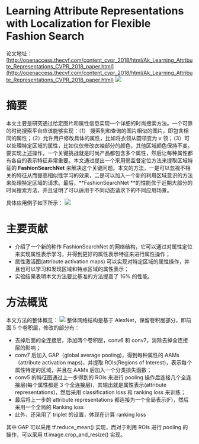 # Learning Attribute Representations with Localization for Flexible Fashion Search

论文地址：[http://openaccess.thecvf.com/content_cvpr_2018/html/Ak_Learning_Attribute_Representations_CVPR_2018_paper.html](http://openaccess.thecvf.com/content_cvpr_2018/html/Ak_Learning_Attribute_Representations_CVPR_2018_paper.html)
![](https://cdn.nlark.com/yuque/0/2019/png/308996/1559098346999-f4675e02-7a4e-499a-bcf3-42d68e742e3a.png#align=left&display=inline&height=433&originHeight=433&originWidth=1443&size=0&status=done&width=1443)
# 摘要
本文主要是研究通过给定图片和属性信息实现一个详细的时尚搜索方法。一个可靠的时尚搜索平台应该能够实现：（1） 搜索到和查询的图片相似的图片，即包含相同的属性；（2）允许用户修改具体的属性，比如将衣领从圆领变为 v 领；（3）可以处理特定区域的属性，比如仅仅修改衣袖部分的颜色，其他区域颜色保持不变。要实现上述操作，一个关键挑战就是时尚产品都包含多个属性，然后让每种属性都有各自的表示特征非常重要。本文通过提出一个采用弱监督定位方法来提取区域特征的 **FashionSearchNet** 来解决这个关键问题。本文的方法，一是可以忽视不相关的特征从而提高相似性学习的效果，二是可以加入一个新的利用区域意识的方法来处理特定区域的请求。最后，**FashionSearchNet **的性能优于近期大部分的时尚搜索方法，并且证明了可以适用于不同动态请求下的不同应用场景。

具体应用例子如下所示：
![](https://cdn.nlark.com/yuque/0/2019/png/308996/1559098346725-44c6007d-2bea-44fb-a681-db6be7925d22.png#align=left&display=inline&height=418&originHeight=418&originWidth=496&size=0&status=done&width=496)
# 主要贡献

- 介绍了一个新的称作 FashionSearchNet 的网络结构，它可以通过对属性定位来实现属性表示学习，并得到更好的属性表示特征来进行属性操作；
- 属性激活图(attribute activation maps) 可以实现对特定区域的属性操作，并且也可以学习和发现区域和特点区域的属性表示；
- 实验结果表明本文方法要比基准的方法提高了 16% 的性能。
# 方法概览
本文方法的整体概览：
![](https://cdn.nlark.com/yuque/0/2019/png/308996/1559098346993-ee29ada6-5c99-4110-9da9-d15851546fd2.png#align=left&display=inline&height=582&originHeight=582&originWidth=1037&size=0&status=done&width=1037)
整体网络结构是基于 AlexNet，保留卷积层部分，即前面 5 个卷积层，修改的部分有：

- 去掉后面的全连接层，添加两个卷积层，conv6 和 conv7，消除去掉全连接层的影响；
- conv7 后加入 GAP（global average pooling)，得到每种属性的 AAMs（attribute activation maps)，并提取 ROIs(Regions of Interest)，表示每个属性特定的区域，并且在 AAMs 后加入一个分类损失函数；
- conv5 的特征图通过上一步得到的 ROIs 来进行 pooling 操作后连接几个全连接层(每个属性都是 3 个全连接层)，其输出就是属性表示(attribute representations)，然后采用 classification loss 和 ranking loss 来训练；
- 最后将上一步的 attribute representations 都连接为一个全局表示(F)，然后采用一个全局的 Ranking loss
- 此外，还采用了 triplet 的设置，体现在计算 ranking loss 

其中 GAP 可以采用 tf.reduce_mean() 实现，而对于利用 ROIs 进行 pooling 的操作，可以采用 tf.image.crop_and_resize() 实现。
